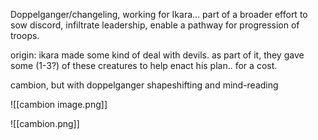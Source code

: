Doppelganger/changeling, working for Ikara… part of a broader effort to sow discord, infiltrate leadership, enable a pathway for progression of troops.

origin: ikara made some kind of deal with devils. as part of it, they gave some (1-3?) of these creatures to help enact his plan.. for a cost.

cambion, but with doppelganger shapeshifting and mind-reading

![[cambion image.png]]

![[cambion.png]]